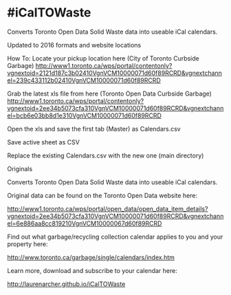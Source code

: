 #iCalTOWaste
===========

Converts Toronto Open Data Solid Waste data into useable iCal calendars.

Updated to 2016 formats and website locations

How To:
Locate your pickup location here (City of Toronto Curbside Garbage)
http://www1.toronto.ca/wps/portal/contentonly?vgnextoid=2121d187c3b02410VgnVCM10000071d60f89RCRD&vgnextchannel=239c433112b02410VgnVCM10000071d60f89RCRD

Grab the latest xls file from here (Toronto Open Data Curbside Garbage)
http://www1.toronto.ca/wps/portal/contentonly?vgnextoid=2ee34b5073cfa310VgnVCM10000071d60f89RCRD&vgnextchannel=bcb6e03bb8d1e310VgnVCM10000071d60f89RCRD

Open the xls and save the first tab (Master) as Calendars.csv

Save active sheet as CSV

Replace the existing Calendars.csv with the new one (main directory)



Originals

Converts Toronto Open Data Solid Waste data into useable iCal calendars.

Original data can be found on the Toronto Open Data website here:

http://www1.toronto.ca/wps/portal/open_data/open_data_item_details?vgnextoid=2ee34b5073cfa310VgnVCM10000071d60f89RCRD&vgnextchannel=6e886aa8cc819210VgnVCM10000067d60f89RCRD

Find out what garbage/recycling collection calendar applies to you and your property here:

http://www.toronto.ca/garbage/single/calendars/index.htm

Learn more, download and subscribe to your calendar here:

http://laurenarcher.github.io/iCalTOWaste